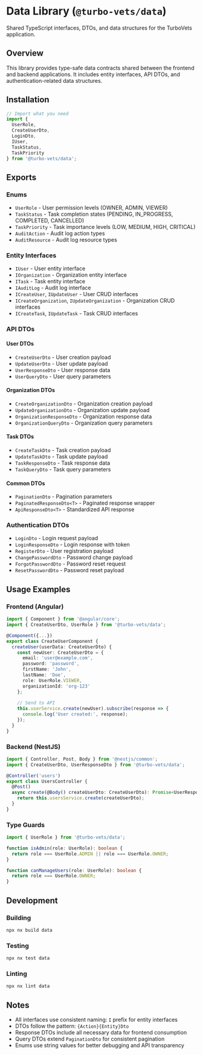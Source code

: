 # Data Library (`@turbo-vets/data`)

Shared TypeScript interfaces, DTOs, and data structures for the TurboVets application.

## Overview

This library provides type-safe data contracts shared between the frontend and backend applications. It includes entity interfaces, API DTOs, and authentication-related data structures.

## Installation

```typescript
// Import what you need
import { 
  UserRole, 
  CreateUserDto, 
  LoginDto,
  IUser,
  TaskStatus,
  TaskPriority 
} from '@turbo-vets/data';
```

## Exports

### Enums

- `UserRole` - User permission levels (OWNER, ADMIN, VIEWER)
- `TaskStatus` - Task completion states (PENDING, IN_PROGRESS, COMPLETED, CANCELLED)
- `TaskPriority` - Task importance levels (LOW, MEDIUM, HIGH, CRITICAL)
- `AuditAction` - Audit log action types
- `AuditResource` - Audit log resource types

### Entity Interfaces

- `IUser` - User entity interface
- `IOrganization` - Organization entity interface
- `ITask` - Task entity interface
- `IAuditLog` - Audit log interface
- `ICreateUser`, `IUpdateUser` - User CRUD interfaces
- `ICreateOrganization`, `IUpdateOrganization` - Organization CRUD interfaces
- `ICreateTask`, `IUpdateTask` - Task CRUD interfaces

### API DTOs

#### User DTOs
- `CreateUserDto` - User creation payload
- `UpdateUserDto` - User update payload
- `UserResponseDto` - User response data
- `UserQueryDto` - User query parameters

#### Organization DTOs
- `CreateOrganizationDto` - Organization creation payload
- `UpdateOrganizationDto` - Organization update payload
- `OrganizationResponseDto` - Organization response data
- `OrganizationQueryDto` - Organization query parameters

#### Task DTOs
- `CreateTaskDto` - Task creation payload
- `UpdateTaskDto` - Task update payload
- `TaskResponseDto` - Task response data
- `TaskQueryDto` - Task query parameters

#### Common DTOs
- `PaginationDto` - Pagination parameters
- `PaginatedResponseDto<T>` - Paginated response wrapper
- `ApiResponseDto<T>` - Standardized API response

### Authentication DTOs

- `LoginDto` - Login request payload
- `LoginResponseDto` - Login response with token
- `RegisterDto` - User registration payload
- `ChangePasswordDto` - Password change payload
- `ForgotPasswordDto` - Password reset request
- `ResetPasswordDto` - Password reset payload

## Usage Examples

### Frontend (Angular)

```typescript
import { Component } from '@angular/core';
import { CreateUserDto, UserRole } from '@turbo-vets/data';

@Component({...})
export class CreateUserComponent {
  createUser(userData: CreateUserDto) {
    const newUser: CreateUserDto = {
      email: 'user@example.com',
      password: 'password',
      firstName: 'John',
      lastName: 'Doe',
      role: UserRole.VIEWER,
      organizationId: 'org-123'
    };
    
    // Send to API
    this.userService.create(newUser).subscribe(response => {
      console.log('User created:', response);
    });
  }
}
```

### Backend (NestJS)

```typescript
import { Controller, Post, Body } from '@nestjs/common';
import { CreateUserDto, UserResponseDto } from '@turbo-vets/data';

@Controller('users')
export class UsersController {
  @Post()
  async create(@Body() createUserDto: CreateUserDto): Promise<UserResponseDto> {
    return this.usersService.create(createUserDto);
  }
}
```

### Type Guards

```typescript
import { UserRole } from '@turbo-vets/data';

function isAdmin(role: UserRole): boolean {
  return role === UserRole.ADMIN || role === UserRole.OWNER;
}

function canManageUsers(role: UserRole): boolean {
  return role === UserRole.OWNER;
}
```

## Development

### Building

```bash
npx nx build data
```

### Testing

```bash
npx nx test data
```

### Linting

```bash
npx nx lint data
```

## Notes

- All interfaces use consistent naming: `I` prefix for entity interfaces
- DTOs follow the pattern: `{Action}{Entity}Dto`
- Response DTOs include all necessary data for frontend consumption
- Query DTOs extend `PaginationDto` for consistent pagination
- Enums use string values for better debugging and API transparency
